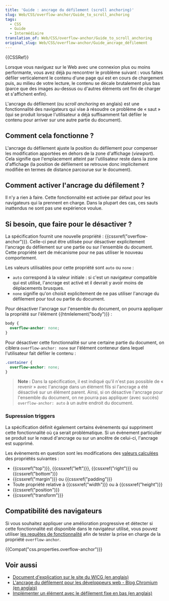 ```yaml
---
title: 'Guide : ancrage du défilement (scroll anchoring)'
slug: Web/CSS/overflow-anchor/Guide_to_scroll_anchoring
tags:
  - CSS
  - Guide
  - Intermédiaire
translation_of: Web/CSS/overflow-anchor/Guide_to_scroll_anchoring
original_slug: Web/CSS/overflow-anchor/Guide_ancrage_défilement
---
```

{{CSSRef}}

Lorsque vous naviguez sur le Web avec une connexion plus ou moins performante, vous avez déjà pu rencontrer le problème suivant : vous faites défiler verticalement le contenu d'une page qui est en cours de chargement puis, au milieu de votre lecture, le contenu se décale brutalement plus bas (parce que des images au-dessus ou d'autres éléments ont fini de charger et s'affichent enfin).

L'ancrage du défilement (ou _scroll anchoring_ en anglais) est une fonctionnalité des navigateurs qui vise à résoudre ce problème de « saut » (qui se produit lorsque l'utilisateur a déjà suffisamment fait défiler le contenu pour arriver sur une autre partie du document).

## Comment cela fonctionne ?

L'ancrage du défilement ajuste la position du défilement pour compenser les modification apportées en dehors de la zone d'affichage (_viewport_). Cela signifie que l'emplacement atteint par l'utilisateur reste dans la zone d'affichage (la position de défilement se retrouve donc implicitement modifiée en termes de distance parcourue sur le document).

## Comment activer l'ancrage du défilement ?

Il n'y a rien à faire. Cette fonctionnalité est activée par défaut pour les navigateurs qui la prennent en charge. Dans la plupart des cas, ces sauts inattendus ne sont pas une expérience voulue.

## Si besoin, que faire pour le désactiver ?

La spécification fournit une nouvelle propriété : {{cssxref("overflow-anchor")}}. Celle-ci peut être utilisée pour désactiver explicitement l'ancrage du défilement sur une partie ou sur l'ensemble du document. Cette propriété sert de mécanisme pour ne pas utiliser le nouveau comportement.

Les valeurs utilisables pour cette propriété sont `auto` ou `none` :

- `auto` correspond à la valeur initiale : si c'est un navigateur compatible qui est utilisé, l'ancrage est activé et il devrait y avoir moins de déplacements brusques.
- `none` signifie qu'on choisit explicitement de ne pas utiliser l'ancrage du défilement pour tout ou partie du document.

Pour désactiver l'ancrage sur l'ensemble du document, on pourra appliquer la propriété sur l'élément {{htmlelement("body")}} :

```css
body {
  overflow-anchor: none;
}
```

Pour désactiver cette fonctionnalité sur une certaine partie du document, on ciblera `overflow-anchor: none` sur l'élément conteneur dans lequel l'utilisateur fait défiler le contenu :

```css
.container {
  overflow-anchor: none;
}
```

> **Note :** Dans la spécification, il est indiqué qu'il n'est pas possible de « revenir » avec l'ancrage dans un élément fils si l'ancrage a été désactivé sur un élément parent. Ainsi, si on désactive l'ancrage pour l'ensemble du document, on ne pourra pas appliquer (avec succès) `overflow-anchor: auto` à un autre endroit du document.

### Supression triggers

La spécification définit également certains évènements qui suppriment cette fonctionnalité où ça serait problématique. Si un évènement particulier se produit sur le nœud d'ancrage ou sur un ancêtre de celui-ci, l'ancrage est supprimé.

Les évènements en question sont les modifications des [valeurs calculées](/fr/docs/Web/CSS/Valeur_calculée) des propriétés suivantes :

- {{cssxref("top")}}, {{cssxref("left")}}, {{cssxref("right")}} ou {{cssxref("bottom")}}
- {{cssxref("margin")}} ou {{cssxref("padding")}}
- Toute propriété relative à {{cssxref("width")}} ou à {{cssxref("height")}}
- {{cssxref("position")}}
- {{cssxref("transform")}}

## Compatibilité des navigateurs

Si vous souhaitez appliquer une amélioration progressive et détecter si cette fonctionnalité est disponible dans le navigateur utilisé, vous pouvez utiliser [les requêtes de fonctionnalité](/fr/docs/Web/CSS/@supports) afin de tester la prise en charge de la propriété `overflow-anchor`.

{{Compat("css.properties.overflow-anchor")}}

## Voir aussi

- [Document d'explication sur le site du WICG (en anglais)](https://github.com/WICG/ScrollAnchoring/blob/master/explainer.md)
- [L'ancrage du défilement pour les développeurs web - Blog Chromium (en anglais)](https://blog.chromium.org/2017/04/scroll-anchoring-for-web-developers.html)
- [Implémenter un élément avec le défilement fixe en bas (en anglais)](https://blog.eqrion.net/pin-to-bottom/)
